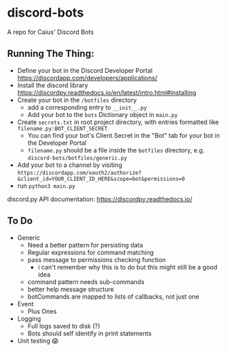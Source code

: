 # discord-bots
A repo for Caius' Discord Bots

## Running The Thing:
* Define your bot in the Discord Developer Portal https://discordapp.com/developers/applications/
* Install the discord library https://discordpy.readthedocs.io/en/latest/intro.html#installing
* Create your bot in the `/botfiles` directory 
	* add a corresponding entry to `__init__.py`
	* Add your bot to the `bots` Dictionary object in `main.py`
* Create `secrets.txt` in root project directory, with entries formatted like `filename.py:BOT_CLIENT_SECRET` 
	* You can find your bot's Client Secret in the "Bot" tab for your bot in the Developer Portal
	* `filename.py` should be a file inside the `botfiles` directory, e.g. `discord-bots/botfiles/generic.py`
* Add your bot to a channel by visiting `https://discordapp.com/oauth2/authorize?&client_id=YOUR_CLIENT_ID_HERE&scope=bot&permissions=0`
* run `python3 main.py`

discord.py API documentation: https://discordpy.readthedocs.io/

## To Do
* Generic
  * Need a better pattern for persisting data
  * Regular expressions for command matching
  * pass message to permissions checking function
  	* i can't remember why this is to do but this might still be a good idea
  * command pattern needs sub-commands
  * better help message structure
  * botCommands are mapped to lists of callbacks, not just one
* Event
  * Plus Ones
* Logging
  * Full logs saved to disk (?)
  * Bots should self identify in print statements
* Unit testing :scream:
